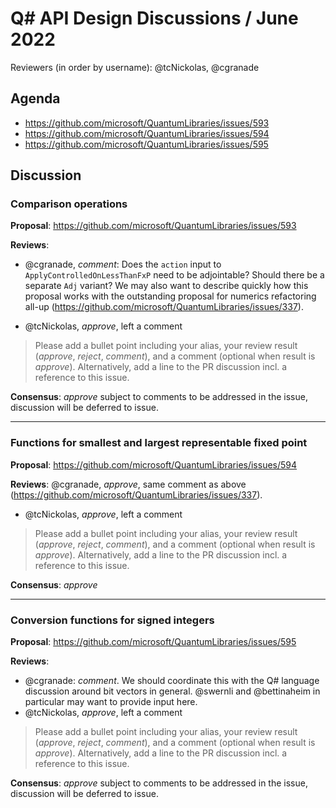 # Q# API Design Discussions / June 2022

Reviewers (in order by username): @tcNickolas, @cgranade

## Agenda

- https://github.com/microsoft/QuantumLibraries/issues/593
- https://github.com/microsoft/QuantumLibraries/issues/594
- https://github.com/microsoft/QuantumLibraries/issues/595

## Discussion

### Comparison operations

**Proposal**: https://github.com/microsoft/QuantumLibraries/issues/593

**Reviews**:
- @cgranade, *comment*: Does the `action` input to `ApplyControlledOnLessThanFxP` need to be adjointable? Should there be a separate `Adj` variant? We may also want to describe quickly how this proposal works with the outstanding proposal for numerics refactoring all-up (https://github.com/microsoft/QuantumLibraries/issues/337).
* @tcNickolas, *approve*, left a comment
> Please add a bullet point including your alias, your review result (*approve*, *reject*, *comment*), and a comment (optional when result is *approve*).  Alternatively, add a line to the PR discussion incl. a reference to this issue.

**Consensus**: *approve* subject to comments to be addressed in the issue, discussion will be deferred to issue.

---

### Functions for smallest and largest representable fixed point

**Proposal**: https://github.com/microsoft/QuantumLibraries/issues/594

**Reviews**: @cgranade, *approve*, same comment as above (https://github.com/microsoft/QuantumLibraries/issues/337).
* @tcNickolas, *approve*, left a comment
> Please add a bullet point including your alias, your review result (*approve*, *reject*, *comment*), and a comment (optional when result is *approve*).  Alternatively, add a line to the PR discussion incl. a reference to this issue.

**Consensus**: *approve*

---

### Conversion functions for signed integers

**Proposal**: https://github.com/microsoft/QuantumLibraries/issues/595

**Reviews**:
* @cgranade: *comment*. We should coordinate this with the Q# language discussion around bit vectors in general. @swernli and @bettinaheim in particular may want to provide input here.
* @tcNickolas, *approve*, left a comment
> Please add a bullet point including your alias, your review result (*approve*, *reject*, *comment*), and a comment (optional when result is *approve*).  Alternatively, add a line to the PR discussion incl. a reference to this issue.

**Consensus**: *approve* subject to comments to be addressed in the issue, discussion will be deferred to issue.

